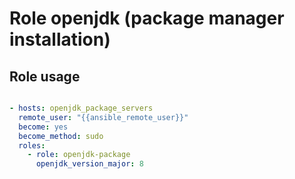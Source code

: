
# Role openjdk (package manager installation)


## Role usage

```yml

- hosts: openjdk_package_servers
  remote_user: "{{ansible_remote_user}}"
  become: yes
  become_method: sudo
  roles:
    - role: openjdk-package
      openjdk_version_major: 8


```
